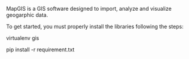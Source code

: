 MapGIS is a GIS software designed to import, analyze and visualize geogarphic data.

To get started, you must properly install the libraries following the steps:

virtualenv gis

pip install -r requirement.txt

